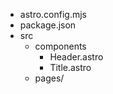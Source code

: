 <FileTree>

- astro.config.mjs
- package.json
- src
  - components
    - Header.astro
    - Title.astro
  - pages/

</FileTree>
